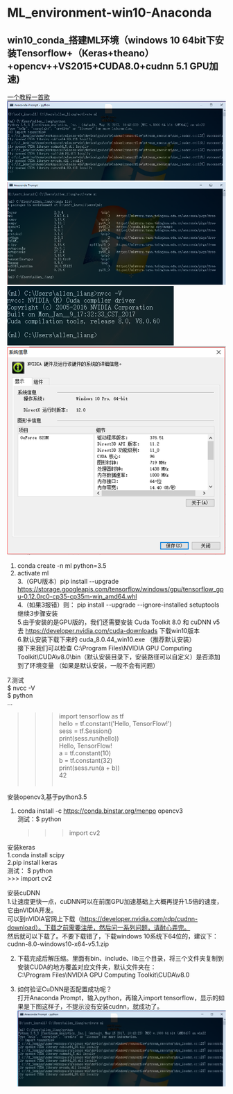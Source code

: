 # ML_environment-win10-Anaconda
## win10_conda_搭建ML环境（windows 10 64bit下安装Tensorflow+（Keras+theano）+opencv++VS2015+CUDA8.0+cudnn 5.1 GPU加速)

[一个教程一首歌](http://music.163.com/#/song?id=212233 "卖假货的学长推荐，点了不后悔，哈哈！")<br>
![](https://github.com/Allen-Liang/ML_environment-win10-Anaconda/raw/master/1.png)<br>
![](https://github.com/Allen-Liang/ML_environment-win10-Anaconda/raw/master/2.png)<br>
![](https://github.com/Allen-Liang/ML_environment-win10-Anaconda/raw/master/3.png)<br>
![](https://github.com/Allen-Liang/ML_environment-win10-Anaconda/raw/master/4.png)<br>

1. conda create -n ml python=3.5  <br>
2. activate ml  <br>
3.（GPU版本）pip install --upgrade https://storage.googleapis.com/tensorflow/windows/gpu/tensorflow_gpu-0.12.0rc0-cp35-cp35m-win_amd64.whl  <br>
4.（如果3报错）则： pip install --upgrade --ignore-installed setuptools   <br>
   继续3步骤安装    <br>
5.由于安装的是GPU版的，我们还需要安装 Cuda Toolkit 8.0 和 cuDNN v5去 https://developer.nvidia.com/cuda-downloads 下载win10版本    <br>
6.默认安装下载下来的 cuda_8.0.44_win10.exe （推荐默认安装）<br>
  接下来我们可以检查 C:\Program Files\NVIDIA GPU Computing Toolkit\CUDA\v8.0\bin（默认安装目录下，安装路径可以自定义）是否添加到了环境变量 （如果是默认安装，一般不会有问题）<br>

7.测试  <br>
$ nvcc -V  <br>
$ python  <br>
...    <br>
>>> import tensorflow as tf   <br>
>>> hello = tf.constant('Hello, TensorFlow!')   <br>
>>> sess = tf.Session()  <br>
>>> print(sess.run(hello))   <br>
Hello, TensorFlow!  <br>
>>> a = tf.constant(10)  <br>
>>> b = tf.constant(32)  <br>
>>> print(sess.run(a + b))  <br>
42  <br>
>>>  <br>


安装opencv3,基于python3.5  <br>
1. conda install -c https://conda.binstar.org/menpo opencv3  <br>
测试：$ python  <br>
      >>> import cv2  <br>

安装keras   <br>
1.conda install scipy  <br>
2.pip install keras   <br>
测试： $ python  <br>
      >>> import cv2  <br>





安装cuDNN  <br>
1.让速度更快一点，cuDNN可以在前面GPU加速基础上大概再提升1.5倍的速度，它由nVIDIA开发。  <br>
可以到nVIDIA官网上下载（https://developer.nvidia.com/rdp/cudnn-download）。下载之前需要注册，然后问一系列问题，请耐心弄完。  <br>
然后就可以下载了。不要下载错了，下载windows 10系统下64位的，建议下：cudnn-8.0-windows10-x64-v5.1.zip  <br>

2. 下载完成后解压缩。里面有bin、include、lib三个目录，将三个文件夹复制到安装CUDA的地方覆盖对应文件夹，默认文件夹在：  <br>
C:\Program Files\NVIDIA GPU Computing Toolkit\CUDA\v8.0   <br>

3. 如何验证CuDNN是否配置成功呢？  <br>
打开Anaconda Prompt，输入python，再输入import tensorflow，显示的如果是下图这样子，不提示没有安装cudnn，就成功了。  <br>
![](https://github.com/Allen-Liang/ML_environment-win10-Anaconda/raw/master/1.png)<br>
